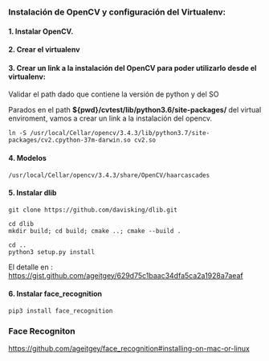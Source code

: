 
### Instalación de OpenCV y configuración del Virtualenv:

#### 1. Instalar OpenCV.

#### 2. Crear el virtualenv

#### 3. Crear un link a la instalación del OpenCV para poder utilizarlo desde el virtualenv:

Validar el path dado que contiene la versión de python y del SO

Parados en el path **${pwd}/cvtest/lib/python3.6/site-packages/** del virtual enviroment, vamos a crear un link a la instalación del opencv.


```
ln -S /usr/local/Cellar/opencv/3.4.3/lib/python3.7/site-packages/cv2.cpython-37m-darwin.so cv2.so
```

#### 4. Modelos

```
/usr/local/Cellar/opencv/3.4.3/share/OpenCV/haarcascades
```


#### 5. Instalar dlib

```
git clone https://github.com/davisking/dlib.git

cd dlib
mkdir build; cd build; cmake ..; cmake --build .

cd ..
python3 setup.py install
```

El detalle en : https://gist.github.com/ageitgey/629d75c1baac34dfa5ca2a1928a7aeaf


#### 6. Instalar face_recognition

```
pip3 install face_recognition
```

### Face Recogniton

https://github.com/ageitgey/face_recognition#installing-on-mac-or-linux


